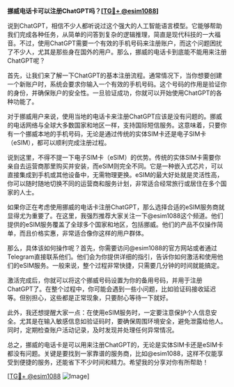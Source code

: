 **挪威电话卡可以注册ChatGPT吗？[[TG💪+ @esim1088](https://t.me/s/esim1088)]**

说到ChatGPT，相信不少人都听说过这个强大的人工智能语言模型。它能够帮助我们完成各种任务，从简单的问答到复杂的逻辑推理，简直是现代科技的一大福音。不过，使用ChatGPT需要一个有效的手机号码来注册账户，而这个问题困扰了不少人，尤其是那些身在国外的用户。那么，挪威的电话卡到底能不能用来注册ChatGPT呢？

首先，让我们来了解一下ChatGPT的基本注册流程。通常情况下，当你想要创建一个新账户时，系统会要求你输入一个有效的手机号码。这个号码的作用是验证你的身份，并确保账户的安全性。一旦验证成功，你就可以开始使用ChatGPT的各种功能了。

对于挪威用户来说，使用当地的电话卡来注册ChatGPT应该是没有问题的。挪威的电话网络与全球大多数国家和地区一样，支持国际短信服务。这意味着，只要你有一个挪威本地的手机号码，无论是通过传统的实体SIM卡还是电子SIM卡（eSIM），都可以顺利完成注册过程。

说到这里，不得不提一下电子SIM卡（eSIM）的优势。传统的实体SIM卡需要你亲自去运营商那里购买并安装，而eSIM则完全不同。它是一种嵌入式芯片，可以直接集成到手机或其他设备中，无需物理更换。eSIM的最大好处就是灵活性高，你可以随时随地切换不同的运营商和服务计划，非常适合经常旅行或居住在多个国家的人士。

如果你正在考虑使用挪威的电话卡注册ChatGPT，那么选择合适的eSIM服务商就显得尤为重要了。在这里，我强烈推荐大家关注一下@esim1088这个频道。他们提供的eSIM服务覆盖了全球多个国家和地区，包括挪威。他们的产品不仅操作简单，而且价格实惠，非常适合像你这样的用户群体。

那么，具体该如何操作呢？首先，你需要访问@esim1088的官方网站或者通过Telegram直接联系他们。他们会为你提供详细的指引，告诉你如何激活和使用他们的eSIM服务。一般来说，整个过程非常快捷，只需要几分钟的时间就能搞定。

激活完成后，你就可以将这个挪威号码设置为你的备用号码，并用于注册ChatGPT了。在整个过程中，你可能会遇到一些小问题，比如验证码接收延迟等。但别担心，这些都是正常现象，只要耐心等待一下就好。

此外，我还想提醒大家一点：在使用eSIM服务时，一定要注意保护个人信息安全。尤其是在输入敏感信息如验证码时，要确保周围环境安全，避免泄露给他人。同时，定期检查账户活动记录，及时发现并处理任何异常情况。

总之，挪威的电话卡是可以用来注册ChatGPT的，无论是实体SIM卡还是eSIM卡都没有问题。关键是要找到一家靠谱的服务商，比如@esim1088，这样不仅能享受到便捷的服务，还能省下不少时间和精力。希望我的分享对你有所帮助！

[[TG💪+ @esim1088](https://t.me/s/esim1088) ![Image](https://i.postimg.cc/4NQfJmqS/Snipaste-2025-05-13-00-14-12.png)]